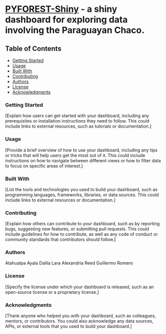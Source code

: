 # [PYFOREST-Shiny](https://reedalexandria.shinyapps.io/pyforest-dashboard/) - a shiny dashboard for exploring data involving the Paraguayan Chaco.

## Table of Contents
- [Getting Started](#getting-started)
- [Usage](#usage)
- [Built With](#built-with)
- [Contributing](#contributing)
- [Authors](#authors)
- [License](#license)
- [Acknowledgments](#acknowledgments)

### Getting Started
[Explain how users can get started with your dashboard, including any prerequisites or installation instructions they need to follow. This could include links to external resources, such as tutorials or documentation.]

### Usage
[Provide a brief overview of how to use your dashboard, including any tips or tricks that will help users get the most out of it. This could include instructions on how to navigate between different views or how to filter data to focus on specific areas of interest.]

### Built With
[List the tools and technologies you used to build your dashboard, such as programming languages, frameworks, libraries, or data sources. This could include links to external resources or documentation.]

### Contributing
[Explain how others can contribute to your dashboard, such as by reporting bugs, suggesting new features, or submitting pull requests. This could include guidelines for how to contribute, as well as any code of conduct or community standards that contributors should follow.]

### Authors
Atahualpa Ayala
Dalila Lara
Alexandria Reed
Guillermo Romero

### License
[Specify the license under which your dashboard is released, such as an open-source license or a proprietary license.]

### Acknowledgments
[Thank anyone who helped you with your dashboard, such as colleagues, mentors, or contributors. You could also acknowledge any data sources, APIs, or external tools that you used to build your dashboard.]
